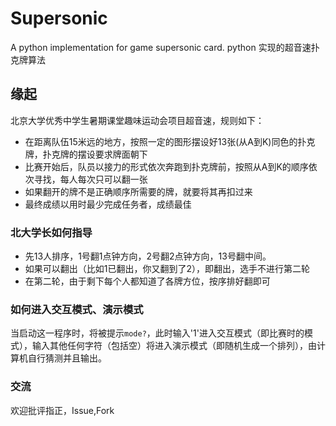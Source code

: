 # Supersonic
A python implementation for game supersonic card.
python 实现的超音速扑克牌算法
## 缘起
北京大学优秀中学生暑期课堂趣味运动会项目超音速，规则如下：
- 在距离队伍15米远的地方，按照一定的图形摆设好13张(从A到K)同色的扑克牌，扑克牌的摆设要求牌面朝下
- 比赛开始后，队员以接力的形式依次奔跑到扑克牌前，按照从A到K的顺序依次寻找，每人每次只可以翻一张
- 如果翻开的牌不是正确顺序所需要的牌，就要将其再扣过来
- 最终成绩以用时最少完成任务者，成绩最佳
### 北大学长如何指导
- 先13人排序，1号翻1点钟方向，2号翻2点钟方向，13号翻中间。
- 如果可以翻出（比如1已翻出，你又翻到了2），即翻出，选手不进行第二轮
- 在第二轮，由于剩下每个人都知道了各牌方位，按序排好翻即可
### 如何进入交互模式、演示模式
当启动这一程序时，将被提示`mode?`，此时输入'1'进入交互模式（即比赛时的模式），输入其他任何字符（包括空）将进入演示模式（即随机生成一个排列），由计算机自行猜测并且输出。
### 交流
欢迎批评指正，Issue,Fork
